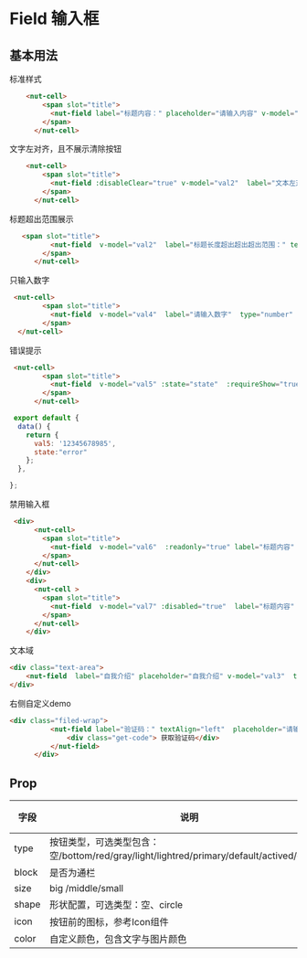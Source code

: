 # Field 输入框

## 基本用法

标准样式
```html
    <nut-cell>
        <span slot="title">
          <nut-field label="标题内容：" placeholder="请输入内容" v-model="val" />
        </span>
      </nut-cell>
```

文字左对齐，且不展示清除按钮
```html
    <nut-cell>
        <span slot="title">
          <nut-field :disableClear="true" v-model="val2"  label="文本左对齐：" textAlign="left" placeholder="请输入内容" />
        </span>
      </nut-cell>
```

标题超出范围展示
```html
   <span slot="title">
          <nut-field  v-model="val2"  label="标题长度超出超出超出范围：" textAlign="right" placeholder="请输入内容" />
        </span>
      </nut-cell>
```

只输入数字

```html
 <nut-cell>
        <span slot="title">
          <nut-field  v-model="val4"  label="请输入数字"  type="number"  />
        </span>
  </nut-cell>

```


错误提示

```html
 <nut-cell>
        <span slot="title">
          <nut-field  v-model="val5" :state="state"  :requireShow="true" label="手机号码"   />
        </span>
      </nut-cell>
```
```javascript
 export default {
  data() {
    return {
      val5: '12345678985',
      state:"error"
    };
  },

};
```
禁用输入框

```html
 <div>
      <nut-cell>
        <span slot="title">
          <nut-field  v-model="val6"  :readonly="true" label="标题内容"   />
        </span>
      </nut-cell>
    </div> 
    <div>
      <nut-cell >
        <span slot="title">
          <nut-field  v-model="val7" :disabled="true"  label="标题内容"   />
        </span>
      </nut-cell>
    </div> 
```

文本域

```html
<div class="text-area">
    <nut-field  label="自我介绍" placeholder="自我介绍" v-model="val3"  type="textarea" maxLength="20" rows="4"  />
</div> 
```
右侧自定义demo

```html
<div class="filed-wrap"> 
          <nut-field label="验证码：" textAlign="left"  placeholder="请输入内容" v-model="val" @inputFunc="a" > 
              <div class="get-code"> 获取验证码</div>
          </nut-field>
      </div>
```



## Prop

| 字段  | 说明                                                                                     | 类型    | 默认值 |
| ----- | ---------------------------------------------------------------------------------------- | ------- | ------ |
| type  | 按钮类型，可选类型包含：空/bottom/red/gray/light/lightred/primary/default/actived/dashed | String  | -      |
| block | 是否为通栏                                                                               | Boolean | false  |
| size  | big /middle/small                                                                      | String  | big |
| shape | 形状配置，可选类型：空、circle                                                           | String  | -      |
| icon  | 按钮前的图标，参考Icon组件                                                               | String  | -      |
| color | 自定义颜色，包含文字与图片颜色                                                           | String  | -      |
